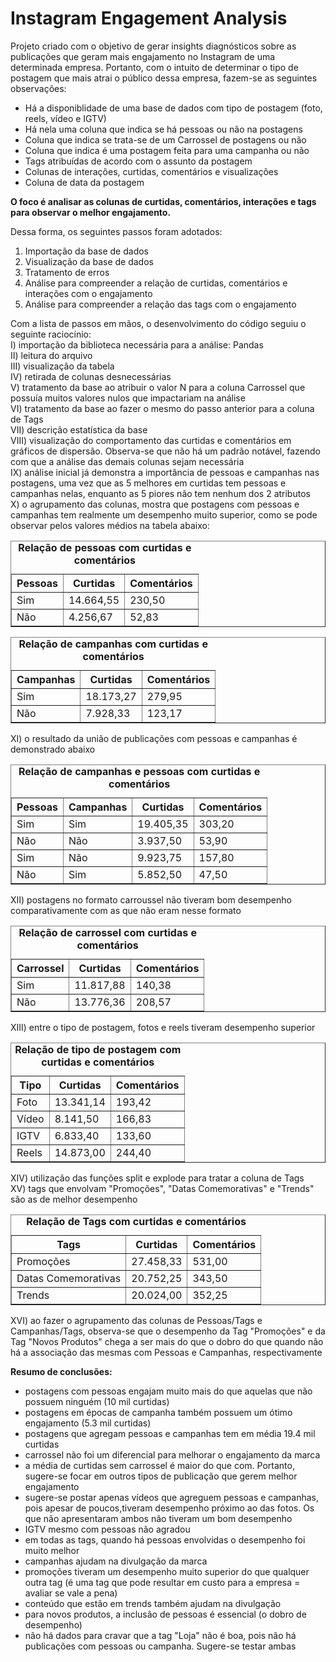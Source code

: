 # Instagram Engagement Analysis

Projeto criado com o objetivo de gerar insights diagnósticos sobre as publicações que geram mais engajamento no Instagram de uma determinada empresa. Portanto, com o intuito de determinar o tipo de postagem que mais atrai o público dessa empresa, fazem-se as seguintes observações:

- Há a disponiblidade de uma base de dados com tipo de postagem (foto, reels, vídeo e IGTV)
- Há nela uma coluna que indica se há pessoas ou não na postagens
- Coluna que indica se trata-se de um Carrossel de postagens ou não
- Coluna que indica é uma postagem feita para uma campanha ou não
- Tags atribuídas de acordo com o assunto da postagem
- Colunas de interações, curtidas, comentários e visualizações
- Coluna de data da postagem
  
**O foco é analisar as colunas de curtidas, comentários, interações e tags para observar o melhor engajamento.**

Dessa forma, os seguintes passos foram adotados:
1. Importação da base de dados
2. Visualização da base de dados
3. Tratamento de erros
4. Análise para compreender a relação de curtidas, comentários e interações com o engajamento
5. Análise para compreender a relação das tags com o engajamento

Com a lista de passos em mãos, o desenvolvimento do código seguiu o seguinte raciocínio:<br/>
I) importação da biblioteca necessária para a análise: Pandas<br/>
II) leitura do arquivo<br/>
III) visualização da tabela<br/>
IV) retirada de colunas desnecessárias<br/>
V) tratamento da base ao atribuir o valor N para a coluna Carrossel que possuía muitos valores nulos que impactariam na análise<br/>
VI) tratamento da base ao fazer o mesmo do passo anterior para a coluna de Tags <br/>
VII) descrição estatística da base<br/>
VIII) visualização do comportamento das curtidas e comentários em gráficos de dispersão. Observa-se que não há um padrão notável, fazendo com que a análise das demais colunas sejam necessária<br/>
IX) análise inicial já demonstra a importância de pessoas e campanhas nas postagens, uma vez que as 5 melhores em curtidas tem pessoas e campanhas nelas, enquanto as 5 piores não tem nenhum dos 2 atributos<br/>
X) o agrupamento das colunas, mostra que postagens com pessoas e campanhas tem realmente um desempenho muito superior, como se pode observar pelos valores médios na tabela abaixo:<br/>

<table border="1">
    <caption><b>Relação de pessoas com curtidas e comentários</b></caption>
    <tr>
        <th>Pessoas</th>
        <th>Curtidas</th>
        <th>Comentários</th>
    </tr>
    <tr>
        <td>Sim</td>
        <td>14.664,55</td>
        <td>230,50</td>
    </tr>
    <tr>
        <td>Não</td>
        <td>4.256,67</td>
        <td>52,83</td>
    </tr>
</table>

<table border="1">
    <caption><b>Relação de campanhas com curtidas e comentários</b></caption>
    <tr>
        <th>Campanhas</th>
        <th>Curtidas</th>
        <th>Comentários</th>
    </tr>
    <tr>
        <td>Sim</td>
        <td>18.173,27	</td>
        <td>279,95</td>
    </tr>
    <tr>
        <td>Não</td>
        <td>7.928,33	</td>
        <td>123,17</td>
    </tr>
</table>

XI) o resultado da união de publicações com pessoas e campanhas é demonstrado abaixo
<table border="1">
    <caption><b>Relação de campanhas e pessoas com curtidas e comentários</b></caption>
    <tr>
        <th>Pessoas</th>
        <th>Campanhas</th>
        <th>Curtidas</th>
        <th>Comentários</th>
    </tr>
    <tr>
        <td>Sim</td>
        <td>Sim</td>
        <td>19.405,35</td>
        <td>303,20</td>
    </tr>
    <tr>
        <td>Não</td>
        <td>Não</td>
        <td>3.937,50</td>
        <td>53,90</td>
    </tr>
     <tr>
        <td>Sim</td>
        <td>Não</td>
        <td>9.923,75</td>
        <td>157,80</td>
    </tr>
     <tr>
        <td>Não</td>
        <td>Sim</td>
        <td>5.852,50</td>
        <td>47,50</td>
    </tr>
</table>

XII) postagens no formato carroussel não tiveram bom desempenho comparativamente com as que não eram nesse formato
<table border="1">
    <caption><b>Relação de carrossel com curtidas e comentários</b></caption>
    <tr>
        <th>Carrossel</th>
        <th>Curtidas</th>
        <th>Comentários</th>
    </tr>
    <tr>
        <td>Sim</td>
        <td>11.817,88	</td>
        <td>140,38</td>
    </tr>
    <tr>
        <td>Não</td>
        <td>13.776,36</td>
        <td>208,57</td>
    </tr>
</table>

XIII) entre o tipo de postagem, fotos e reels tiveram desempenho superior

<table border="1">
    <caption><b>Relação de tipo de postagem com curtidas e comentários</b></caption>
    <tr>
        <th>Tipo</th>
        <th>Curtidas</th>
        <th>Comentários</th>
    </tr>
    <tr>
        <td>Foto</td>
        <td>13.341,14</td>
        <td>193,42</td>
    </tr>
    <tr>
        <td>Vídeo</td>
        <td>8.141,50</td>
        <td>166,83</td>
    </tr>
    <tr>
        <td>IGTV</td>
        <td>6.833,40</td>
        <td>133,60</td>
    </tr>
    <tr>
        <td>Reels</td>
        <td>14.873,00</td>
        <td>244,40</td>
    </tr>
</table>

XIV) utilização das funções split e explode para tratar a coluna de Tags<br/>
XV) tags que envolvam "Promoções", "Datas Comemorativas" e "Trends" são as de melhor desempenho

<table border="1">
    <caption><b>Relação de Tags com curtidas e comentários</b></caption>
    <tr>
        <th>Tags</th>
        <th>Curtidas</th>
        <th>Comentários</th>
    </tr>
    <tr>
        <td>Promoções</td>
        <td>27.458,33</td>
        <td>531,00</td>
    </tr>
    <tr>
        <td>Datas Comemorativas</td>
        <td>20.752,25</td>
        <td>343,50</td>
    </tr>
    <tr>
        <td>Trends</td>
        <td>20.024,00</td>
        <td>352,25</td>
    </tr>
</table>

XVI) ao fazer o agrupamento das colunas de Pessoas/Tags e Campanhas/Tags, observa-se que o desempenho da Tag "Promoções" e da Tag "Novos Produtos" chega a ser mais do que o dobro do que quando não há a associação das mesmas com Pessoas e Campanhas, respectivamente
<br/>

**Resumo de conclusões:**
- postagens com pessoas engajam muito mais do que aquelas que não possuem ninguém (10 mil curtidas)
- postagens em épocas de campanha também possuem um ótimo engajamento (5.3 mil curtidas)
- postagens que agregam pessoas e campanhas tem em média 19.4 mil curtidas
- carrossel não foi um diferencial para melhorar o engajamento da marca
- a média de curtidas sem carrossel é maior do que com. Portanto, sugere-se focar em outros tipos de publicação que gerem melhor engajamento
- sugere-se postar apenas vídeos que agreguem pessoas e campanhas, pois apesar de poucos,tiveram desempenho próximo ao das fotos. Os que não apresentaram ambos não tiveram um bom desempenho 
- IGTV mesmo com pessoas não agradou 
- em todas as tags, quando há pessoas envolvidas o desempenho foi muito melhor
- campanhas ajudam na divulgação da marca
- promoções tiveram um desempenho muito superior do que qualquer outra tag (é uma tag que pode resultar em custo para a empresa = avaliar se vale a pena)
- conteúdo que estão em trends também ajudam na divulgação
- para novos produtos, a inclusão de pessoas é essencial (o dobro de desempenho)
- não há dados para cravar que a tag "Loja" não é boa, pois não há publicações com pessoas ou campanha. Sugere-se testar ambas
